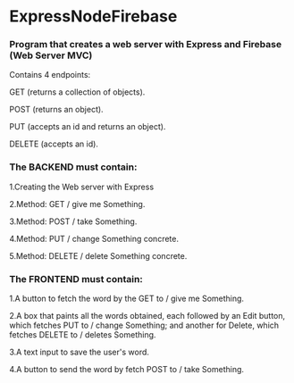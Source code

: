 # ExpressNodeFirebase

### Program that creates a web server with Express and Firebase (Web Server MVC)

Contains 4 endpoints:

GET (returns a collection of objects).

POST (returns an object).

PUT (accepts an id and returns an object).

DELETE (accepts an id).

### The BACKEND must contain:

1.Creating the Web server with Express

2.Method: GET / give me Something.

3.Method: POST / take Something.

4.Method: PUT / change Something concrete.

5.Method: DELETE / delete Something concrete.

### The FRONTEND must contain:

1.A button to fetch the word by the GET to / give me Something.

2.A box that paints all the words obtained, each followed by an Edit button, which fetches PUT to / change Something; and another for Delete, which fetches DELETE to / deletes Something.

3.A text input to save the user's word.

4.A button to send the word by fetch POST to / take Something.